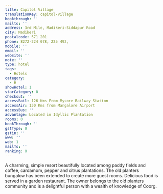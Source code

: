 ```yaml
---
title: Capitol Village
translationKey: capitol-village
bookthrough: ''
mailto: ''
address: 3rd Mile, Madikeri-Siddapur Road
city: Madikeri
postalcode: 571 201
phone: 8272-224 078, 225 492,
mobile: ''
email: ''
website: ''
note: ''
type: hotel
tags:
  - Hotels
category:
  - H
showHotel: 1
starCategory: 0
checkout: ''
accessRail: 126 Kms From Mysore Railway Station
accessAir: 130 Kms from Mangalore Airport
accessBus: ''
advantage: Located in Idyllic Plantation
rooms: 0
bookThrough: ''
gstType: 0
gstin: ''
www: ''
web: 1
mailTo: ''
ranking: 0
---
```







A charming, simple resort beautifully located among paddy fields and coffee, cardamom, pepper and citrus plantations. The old planters bungalow has been extended to create more guest rooms. Delicious food is served in a garden restaurant. The owner belongs to the old planters community and is a delightful person with a wealth of knowledge of Coorg.